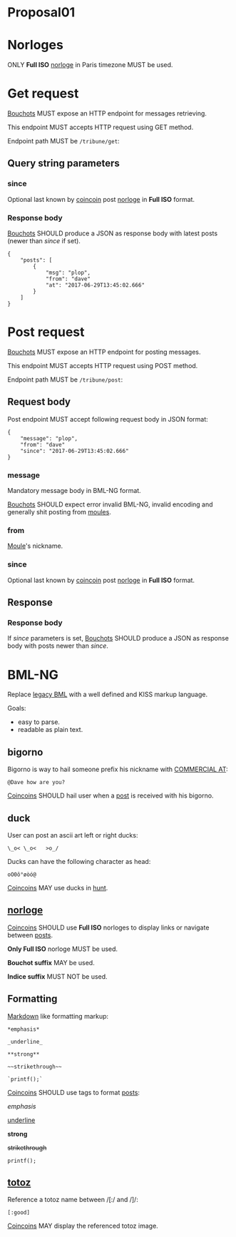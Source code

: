 # Proposal01

# Norloges

ONLY **Full ISO** [norloge](../ontology/norloge.md) in Paris timezone MUST be used.

# Get request

[Bouchots](../ontology/bouchot.md) MUST expose an HTTP endpoint for messages retrieving.

This endpoint MUST accepts HTTP request using GET method.

Endpoint path MUST be `/tribune/get`:

## Query string parameters

### since

Optional last known by [coincoin](../ontology/coincoin.md) post
[norloge](../ontology/norloge.md) in **Full ISO** format.

### Response body

[Bouchots](../ontology/bouchot.md) SHOULD produce
a JSON as response body with latest posts (newer than *since* if set).

```
{
    "posts": [
        {
            "msg": "plop",
            "from": "dave"
            "at": "2017-06-29T13:45:02.666"
        }
    ]
}
```

# Post request

[Bouchots](../ontology/bouchot.md) MUST expose an HTTP endpoint for posting messages.

This endpoint MUST accepts HTTP request using POST method.

Endpoint path MUST be `/tribune/post`:

## Request body

Post endpoint MUST accept following request body in JSON format:

```
{
    "message": "plop",
    "from": "dave"
    "since": "2017-06-29T13:45:02.666"
}
```

### message

Mandatory message body in BML-NG format.

[Bouchots](../ontology/bouchot.md) SHOULD expect error invalid BML-NG, invalid encoding
 and generally shit posting from [moules](../ontology/moules.md).

### from

[Moule](../ontology/moules.md)'s nickname.

### since

Optional last known by [coincoin](../ontology/coincoin.md) post
[norloge](../ontology/norloge.md) in **Full ISO** format.

## Response

### Response body

If *since* parameters is set, [Bouchots](../ontology/bouchot.md) SHOULD produce
a JSON as response body with posts newer than *since*.

# BML-NG

Replace [legacy BML](../legacy/legacy_bml.md) with a well defined and KISS markup
language.

Goals:

- easy to parse.
- readable as plain text.

## bigorno

Bigorno is way to hail someone prefix his nickname
with [COMMERCIAL AT](http://www.fileformat.info/info/unicode/char/0040/index.htm):

```
@Dave how are you?
```

[Coincoins](../ontology/coincoin.md) SHOULD hail user when a [post](../ontology/post.md) is received with his bigorno.

## duck

User can post an ascii art left or right ducks:

```
\_o< \_o<   >o_/
```

Ducks can have the following character as head:

```
oO0ô°øòó@
```

[Coincoins](../ontology/coincoin.md) MAY use ducks in [hunt](../ontology/hunt.md).

## [norloge](../ontology/norloge.md)

[Coincoins](../ontology/coincoin.md) SHOULD use **Full ISO** norloges to display links or navigate between [posts](../ontology/post.md).

**Only Full ISO** norloge MUST be used.

**Bouchot suffix** MAY be used.

**Indice suffix** MUST NOT be used.

## Formatting

[Markdown](https://daringfireball.net/projects/markdown/syntax) like formatting markup:

```
*emphasis*

_underline_

**strong**

~~strikethrough~~

`printf();`

```

[Coincoins](../ontology/coincoin.md) SHOULD use tags to format [posts](../ontology/post.md):

*emphasis*

<u>underline</u>

**strong**

<s>strikethrough</s>

`printf();`

## [totoz](../ontology/totoz.md)

Reference a totoz name between /[:/ and /]/:

```
[:good]
```

[Coincoins](../ontology/coincoin.md) MAY display the referenced totoz image.